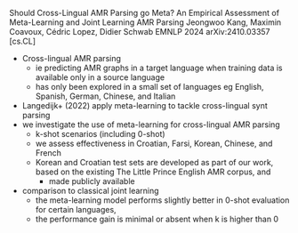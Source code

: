 Should Cross-Lingual AMR Parsing go Meta? An Empirical Assessment of
  Meta-Learning and Joint Learning AMR Parsing
Jeongwoo Kang, Maximin Coavoux, Cédric Lopez, Didier Schwab
EMNLP 2024 arXiv:2410.03357 [cs.CL]

* Cross-lingual AMR parsing
  * ie predicting AMR graphs in a target language when
    training data is available only in a source language
  * has only been explored in a small set of languages
    eg English, Spanish, German, Chinese, and Italian
* Langedijk+ (2022) apply meta-learning to tackle cross-lingual synt parsing
* we investigate the use of meta-learning for cross-lingual AMR parsing
  * k-shot scenarios (including 0-shot)
  * we assess effectiveness in Croatian, Farsi, Korean, Chinese, and French
  * Korean and Croatian test sets are developed as part of our work,
    based on the existing The Little Prince English AMR corpus, and
    * made publicly available
* comparison to classical joint learning
  * the meta-learning model performs slightly better in 0-shot evaluation for
    certain languages,
  * the performance gain is minimal or absent when k is higher than 0
